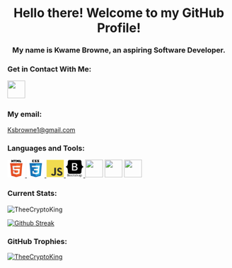 <h1 align="center">Hello there! Welcome to my GitHub Profile!</h1>
<h3 align="center">My name is Kwame Browne, an aspiring Software Developer.</h3>

<h3 align="left">Get in Contact With Me:</h3>
<p align="left">
  <a href="https://www.linkedin.com/in/kwame-browne-3911a2240/" target="blank"><img height="40" width="40" src="https://simpleicons.vercel.app/linkedin/0A66C2" /></a>
</p>

<h3 align="left">My email:</h3>
<a href="mailto:ksbrowne1@gmail.com">Ksbrowne1@gmail.com</a>





<h3 align="left">Languages and Tools:</h3>
<p align="left"> <a href="https://www.w3.org/html/" target="_blank" rel="noreferrer"> <img src="https://raw.githubusercontent.com/devicons/devicon/master/icons/html5/html5-original-wordmark.svg" alt="html5" width="40" height="40"/> </a> <a href="https://www.w3schools.com/css/" target="_blank" rel="noreferrer"> <img src="https://raw.githubusercontent.com/devicons/devicon/master/icons/css3/css3-original-wordmark.svg" alt="css3" width="40" height="40"/> </a> <a href="https://developer.mozilla.org/en-US/docs/Web/JavaScript" target="_blank" rel="noreferrer"> <img src="https://raw.githubusercontent.com/devicons/devicon/master/icons/javascript/javascript-original.svg" alt="javascript" width="40" height="40"/> </a> <a href="https://getbootstrap.com" target="_blank" rel="noreferrer"> <img src="https://raw.githubusercontent.com/devicons/devicon/master/icons/bootstrap/bootstrap-plain-wordmark.svg" alt="bootstrap" width="40" height="40"/> </a> <img height="40" width="40" src="https://simpleicons.vercel.app/adobeillustrator/FF9A00" /> <img height="40" width="40" src="https://simpleicons.vercel.app/adobephotoshop/31A8FF" />  <img height="40" width="40" src="https://simpleicons.vercel.app/adobeaftereffects/9999FF" /> 

  




</p>

<h3 align="left">Current Stats:</h3>

<p><img align="center" src="https://github-readme-stats.vercel.app/api?username=TheeCryptoKing&show_icons=true&theme=radical" alt="TheeCryptoKing" /></p>

[![Github Streak](https://streak-stats.demolab.com/?user=TheeCryptoKing&theme=tokyonight)](https://git.io/streak-stats)


<h3 align="left">GitHub Trophies:</h3>
<p align="left"> <a href="https://github.com/ryo-ma/github-profile-trophy"><img src="https://github-profile-trophy.vercel.app/?username=TheeCryptoKing&theme=tokyonight" alt="TheeCryptoKing" /></a></p>

